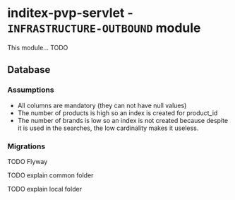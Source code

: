# inditex-pvp-servlet - `INFRASTRUCTURE-OUTBOUND` module

This module... TODO

## Database

### Assumptions

- All columns are mandatory (they can not have null values)
- The number of products is high so an index is created for product_id
- The number of brands is low so an index is not created because despite it is used in the searches, the low cardinality makes it useless. 

### Migrations

TODO Flyway 

TODO explain common folder

TODO explain local folder